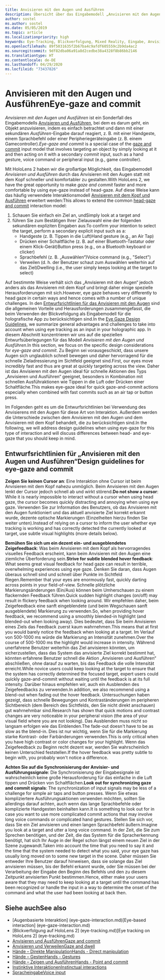 ```yaml
---
title: Anvisieren mit den Augen und Ausführen
description: Übersicht über das Eingabemodell „Anvisieren mit den Augen und Ausführen“
author: sostel
ms.author: sostel
ms.date: 05/05/2019
ms.topic: article
ms.localizationpriority: high
keywords: Eye-Tracking, Blickverfolgung, Mixed Reality, Eingabe, Anvisieren mit den Augen, Zielen mit den Augen, HoloLens 2, Blickgestützte Auswahl
ms.openlocfilehash: 89f5031635f2b67ba4c9afdf605559c2b9da4ac2
ms.sourcegitcommit: 9df82dba06a91a8d2cedbe38a4328f8b86bb2146
ms.translationtype: HT
ms.contentlocale: de-DE
ms.lasthandoff: 04/29/2020
ms.locfileid: "73437826"
---
```

# <a name="eye-gaze-and-commit"></a><span data-ttu-id="54f45-104">Anvisieren mit den Augen und Ausführen</span><span class="sxs-lookup"><span data-stu-id="54f45-104">Eye-gaze and commit</span></span>
<span data-ttu-id="54f45-105">_Anvisieren mit den Augen und Ausführen_ ist ein Sonderfall des Eingabemodells [Anvisieren und Ausführen](gaze-and-commit.md), bei dem es darum geht, ein Objekt anzuvisieren, indem es einfach betrachtet und dann mit einer sekundären _Ausführen_-Eingabe darauf reagiert, z. B. mit einer Handgeste, einem Sprachbefehl oder einer Peripheriegeräteingabe (z. B. einem Gamecontroller).</span><span class="sxs-lookup"><span data-stu-id="54f45-105">_Eye-gaze and commit_ is a special case of the [gaze and commit](gaze-and-commit.md) input model that involves targeting an object by simply looking at it and then acting on it with a secondary _commit_ input, such as a hand gesture, voice command or peripheral input (e.g., game controller).</span></span> 

<span data-ttu-id="54f45-106">Mit HoloLens 2 haben wir die großartige Möglichkeit, das Eingabemodell _Anvisieren und Ausführen_ durch das Anvisieren mit den Augen statt mit dem Kopf schneller und komfortabler zu gestalten.</span><span class="sxs-lookup"><span data-stu-id="54f45-106">With HoloLens 2, we have the great opportunity to make _gaze and commit_ faster and more comfortable by using eye-gaze instead of head-gaze.</span></span> <span data-ttu-id="54f45-107">Auf diese Weise kann das häufig verwendete Interaktionsmodell [Anvisieren mit dem Kopf und Ausführen](gaze-and-commit.md) erweitert werden:</span><span class="sxs-lookup"><span data-stu-id="54f45-107">This allows to extend the common [head-gaze and commit](gaze-and-commit.md) interaction model:</span></span> 
1. <span data-ttu-id="54f45-108">Schauen Sie einfach ein Ziel an, und</span><span class="sxs-lookup"><span data-stu-id="54f45-108">Simply look at a target and</span></span> 
2. <span data-ttu-id="54f45-109">führen Sie zum Bestätigen Ihrer Zielauswahl eine der folgenden sekundären expliziten Eingaben aus:</span><span class="sxs-lookup"><span data-stu-id="54f45-109">To confirm your intention to select the target, perform a secondary explicit input such as a:</span></span>  
   - <span data-ttu-id="54f45-110">Handgeste (z. B. Tippen in die Luft)</span><span class="sxs-lookup"><span data-stu-id="54f45-110">Hand gesture (e.g., an Air Tap)</span></span>
   - <span data-ttu-id="54f45-111">Drücken einer Schaltfläche (z. B. auf einer Bluetooth-Tastatur oder einem Klick-Gerät)</span><span class="sxs-lookup"><span data-stu-id="54f45-111">Button press (e.g., on a Bluetooth keyboard or clicker)</span></span>
   - <span data-ttu-id="54f45-112">Sprachbefehl (z. B. „Auswählen“)</span><span class="sxs-lookup"><span data-stu-id="54f45-112">Voice command (e.g., "Select")</span></span>
   - <span data-ttu-id="54f45-113">Verweilen (d. h. der Benutzer schaut zum Auswählen weiterhin auf das Ziel)</span><span class="sxs-lookup"><span data-stu-id="54f45-113">Dwelling (i.e., the user simply keeps looking at the target to select)</span></span>

<span data-ttu-id="54f45-114">Auf bestimmte Weise verhält sich das „Anvisieren mit den Augen“ jedoch anders als das Anvisieren mit dem Kopf und bringt daher einige spezielle Herausforderungen mit sich.</span><span class="sxs-lookup"><span data-stu-id="54f45-114">However, eye gaze behaves very differently to head gaze in certain ways and hence comes with a number of unique challenges.</span></span> <span data-ttu-id="54f45-115">In den [Entwurfsrichtlinien für das Anvisieren mit den Augen](eye-tracking.md) sind die allgemeinen Vorteile und Herausforderungen zusammengefasst, die beim Verwenden der Blickvefolgung als Eingabemodell für die holografische App zu berücksichtigen sind.</span><span class="sxs-lookup"><span data-stu-id="54f45-115">In the [Eye Gaze Design Guidelines](eye-tracking.md), we summarize general advantages and challenges to take into account when using eye tracking as an input in your holographic app.</span></span> <span data-ttu-id="54f45-116">In diesem Abschnitt konzentrieren wir uns auf die speziellen Entwurfsüberlegungen für das Modell _Anvisieren mit den Augen und Ausführen_.</span><span class="sxs-lookup"><span data-stu-id="54f45-116">In this section, we focus on the specific design considerations for _eye-gaze and commit_.</span></span>
<span data-ttu-id="54f45-117">Zu Beginn sei vorausgeschickt, dass unsere Augen sich unglaublich schnell bewegen und daher hervorragend für die schnelle Zieladressierung im Sichtfeld geeignet sind.</span><span class="sxs-lookup"><span data-stu-id="54f45-117">First, our eyes move incredibly fast and thus are great at quickly targeting across the view.</span></span> <span data-ttu-id="54f45-118">Daher ist das Anvisieren mit den Augen ideal für schnelle Aktionen des Typs „Anvisieren und Ausführen“ geeignet, besonders in Kombination mit schnellen Ausführaktionen wie Tippen in die Luft oder Drücken einer Schaltfläche.</span><span class="sxs-lookup"><span data-stu-id="54f45-118">This makes eye-gaze ideal for quick gaze-and-commit actions especially when combined with fast commits such as an air tap or button press.</span></span>
   
<span data-ttu-id="54f45-119">Im Folgenden geht es um die Entwurfsrichtlinien bei Verwendung des Anvisierens mit den Augen für diese Art von Interaktion. Außerdem werden die Unterschiede zwischen dem Anvisieren mit den Augen und dem Anvisieren mit dem Kopf behandelt, die zu berücksichtigen sind.</span><span class="sxs-lookup"><span data-stu-id="54f45-119">In the following, we will address design guidelines when using eye-gaze for this type of interaction and will discuss differences between head- and eye-gaze that you should keep in mind.</span></span>

## <a name="design-guidelines-for-eye-gaze-and-commit"></a><span data-ttu-id="54f45-120">Entwurfsrichtlinien für „Anvisieren mit den Augen und Ausführen“</span><span class="sxs-lookup"><span data-stu-id="54f45-120">Design guidelines for eye-gaze and commit</span></span>

<span data-ttu-id="54f45-121">**Zeigen Sie keinen Cursor an**: Eine Interaktion ohne Cursor ist beim Anvisieren mit dem Kopf nahezu unmöglich. Beim Anvisieren mit den Augen lenkt der Cursor jedoch schnell ab und wirkt störend.</span><span class="sxs-lookup"><span data-stu-id="54f45-121">**Do not show a cursor**: While it is nearly impossible to interact without a cursor when using head gaze, the cursor becomes quickly distracting and annoying when using eye gaze.</span></span> <span data-ttu-id="54f45-122">Verwenden Sie zur Information des Benutzers, ob das Anvisieren mit den Augen funktioniert und das aktuell anvisierte Ziel korrekt erkannt wurde, dezente optische Markierungen (Einzelheiten hierzu finden Sie weiter unten).</span><span class="sxs-lookup"><span data-stu-id="54f45-122">Instead of relying on a cursor to inform the user whether eye tracking is working and has correctly detected the currently looked at target, use subtle visual highlights (more details below).</span></span>

<span data-ttu-id="54f45-123">**Bemühen Sie sich um ein dezent ein- und ausgeblendetes Zeigefeedback**: Was beim Anvisieren mit dem Kopf als hervorragendes visuelles Feedback erscheint, kann beim Anvisieren mit den Augen eine ziemliche Überforderung sein.</span><span class="sxs-lookup"><span data-stu-id="54f45-123">**Strive for subtle blended hover feedback**: What seems great visual feedback for head gaze can result in terrible, overwhelming experiences using eye gaze.</span></span> <span data-ttu-id="54f45-124">Denken Sie daran, dass Augen überaus schnell sind und schnell über Punkte im Sichtfeld fliegen.</span><span class="sxs-lookup"><span data-stu-id="54f45-124">Remember that your eyes are enormously fast, quickly darting across points in your field-of-view.</span></span> <span data-ttu-id="54f45-125">Schnelle plötzliche Markierungsänderungen (Ein/Aus) können beim Umherschauen zu einem flackernden Feedback führen.</span><span class="sxs-lookup"><span data-stu-id="54f45-125">Quick sudden highlight changes (on/off) may result in flickery feedback when looking around.</span></span> <span data-ttu-id="54f45-126">Wir empfehlen daher, beim Zeigefeedback eine sanft eingeblendete (und beim Wegschauen sanft ausgeblendete) Markierung zu verwenden.</span><span class="sxs-lookup"><span data-stu-id="54f45-126">So, when providing hover feedback, we recommend using a smoothly blended-in highlight (and blended-out when looking away).</span></span> <span data-ttu-id="54f45-127">Dies bedeutet, dass Sie beim Anvisieren eines Ziels das Feedback zuerst kaum wahrnehmen.</span><span class="sxs-lookup"><span data-stu-id="54f45-127">This means that at first you would barely notice the feedback when looking at a target.</span></span> <span data-ttu-id="54f45-128">Im Verlauf von 500-1000 ms würde die Markierung an Intensität zunehmen.</span><span class="sxs-lookup"><span data-stu-id="54f45-128">Over the course of 500-1000 ms the highlight would increase in intensity.</span></span> <span data-ttu-id="54f45-129">Während unerfahrene Benutzer weiterhin das Ziel anvisieren könnten, um sicherzustellen, dass das System das anvisierte Ziel korrekt bestimmt hat, könnten erfahrene Benutzer schnell die Aktion „Anvisieren und Ausführen“ abschließen, ohne darauf zu warten, bis das Feedback die volle Intensität erreicht.</span><span class="sxs-lookup"><span data-stu-id="54f45-129">While novice users could keep looking at the target to ensure that the system has correctly determined the focused target, expert users could quickly gaze-and-commit without waiting until the feedback is at its full intensity.</span></span> <span data-ttu-id="54f45-130">Darüber hinaus empfehlen wir, auch ein Ausblenden des Zeigefeedbacks zu verwenden.</span><span class="sxs-lookup"><span data-stu-id="54f45-130">In addition, we also recommend using a blend-out when fading out the hover feedback.</span></span> <span data-ttu-id="54f45-131">Untersuchungen haben gezeigt, dass schnelle Bewegungen und Kontraständerungen im peripheren Sichtbereich (dem Bereich des Sichtfelds, den Sie nicht direkt anschauen) gut wahrnehmbar sind.</span><span class="sxs-lookup"><span data-stu-id="54f45-131">Research has shown that quick motions and contrast changes are very noticeable in your peripheral vision (the area of your visual field where you are not looking).</span></span>
<span data-ttu-id="54f45-132">Das Ausblenden muss nicht so langsam erfolgen wie das Einblenden.</span><span class="sxs-lookup"><span data-stu-id="54f45-132">The fade-out doesn't have to be as slow as the blend-in.</span></span> <span data-ttu-id="54f45-133">Dies ist nur wichtig, wenn Sie für die Markierung starke Kontrast- oder Farbänderungen verwenden.</span><span class="sxs-lookup"><span data-stu-id="54f45-133">This is only critical when you have high contrast or color changes for your highlight.</span></span> <span data-ttu-id="54f45-134">Wenn das Zeigefeedback zu Beginn recht dezent war, werden Sie wahrscheinlich keinen Unterschied feststellen.</span><span class="sxs-lookup"><span data-stu-id="54f45-134">If the hover feedback was pretty subtle to begin with, you probably won't notice a difference.</span></span>

<span data-ttu-id="54f45-135">**Achten Sie auf die Synchronisierung der Anvisier- und Ausführungssignale**: Die Synchronisierung der Eingabesignale ist wahrscheinlich keine große Herausforderung für das einfache in die Luft tippen und Drücken von Schaltflächen.</span><span class="sxs-lookup"><span data-stu-id="54f45-135">**Look out for synchronizing gaze and commit signals**: The synchronization of input signals may be less of a challenge for simple air taps and button presses.</span></span> <span data-ttu-id="54f45-136">Wenn Sie etwas kompliziertere Ausführungsaktionen verwenden möchten, sollten Sie allerdings darauf achten, auch wenn das lange Sprachbefehle oder komplizierte Handgesten beinhalten kann.</span><span class="sxs-lookup"><span data-stu-id="54f45-136">It is something to look out for in case you want to use more complicated commit actions that may involve long voice commands or complicated hand gestures.</span></span> <span data-ttu-id="54f45-137">Stellen Sie sich vor, dass Sie ein Ziel anvisieren und einen langen Sprachbefehl äußern.</span><span class="sxs-lookup"><span data-stu-id="54f45-137">Imagine you look at a target and utter a long voice command.</span></span> <span data-ttu-id="54f45-138">In der Zeit, die Sie zum Sprechen benötigen, und der Zeit, die das System für die Spracherkennung benötigt, hat sich Ihr Auge in der Regel schon längst einem neuen Ziel in der Szene zugewandt.</span><span class="sxs-lookup"><span data-stu-id="54f45-138">Taken into account the time that you need to say it and the time that the system needed to detect what you said, your eye gaze has usually long moved on to some new target in the scene.</span></span> <span data-ttu-id="54f45-139">Daher müssen Sie entweder Ihre Benutzer darauf hinweisen, dass sie solange das Ziel anvisieren müssen, bis der Befehl erkannt wurde, oder Sie müssen bei der Verarbeitung der Eingabe den Beginn des Befehls und den zu diesem Zeitpunkt anvisierten Punkt bestimmen.</span><span class="sxs-lookup"><span data-stu-id="54f45-139">Hence, either make your users aware that they may need to keep looking at a target until the command has been recognized or handle the input in a way to determine the onset of the command and what the user had been looking at back then.</span></span>

## <a name="see-also"></a><span data-ttu-id="54f45-140">Siehe auch</span><span class="sxs-lookup"><span data-stu-id="54f45-140">See also</span></span>
* <span data-ttu-id="54f45-141">[Augenbasierte Interaktion] (eye-gaze-interaction.md)</span><span class="sxs-lookup"><span data-stu-id="54f45-141">[Eye-based interaction] (eye-gaze-interaction.md)</span></span>
* <span data-ttu-id="54f45-142">[Blickverfolgung auf HoloLens 2] (eye-tracking.md)</span><span class="sxs-lookup"><span data-stu-id="54f45-142">[Eye tracking on HoloLens 2] (eye-tracking.md)</span></span>
* [<span data-ttu-id="54f45-143">Anvisieren und Ausführen</span><span class="sxs-lookup"><span data-stu-id="54f45-143">Gaze and commit</span></span>](gaze-and-commit.md)
* [<span data-ttu-id="54f45-144">Anvisieren und Verweilen</span><span class="sxs-lookup"><span data-stu-id="54f45-144">Gaze and dwell</span></span>](gaze-and-dwell.md)
* [<span data-ttu-id="54f45-145">Hände – Direkte Manipulation</span><span class="sxs-lookup"><span data-stu-id="54f45-145">Hands - Direct manipulation</span></span>](direct-manipulation.md)
* [<span data-ttu-id="54f45-146">Hände – Gesten</span><span class="sxs-lookup"><span data-stu-id="54f45-146">Hands - Gestures</span></span>](gaze-and-commit.md#composite-gestures)
* [<span data-ttu-id="54f45-147">Hände – Zeigen und Ausführen</span><span class="sxs-lookup"><span data-stu-id="54f45-147">Hands - Point and commit</span></span>](point-and-commit.md)
* [<span data-ttu-id="54f45-148">Instinktive Interaktionen</span><span class="sxs-lookup"><span data-stu-id="54f45-148">Instinctual interactions</span></span>](interaction-fundamentals.md)
* [<span data-ttu-id="54f45-149">Spracheingabe</span><span class="sxs-lookup"><span data-stu-id="54f45-149">Voice input</span></span>](voice-input.md)
